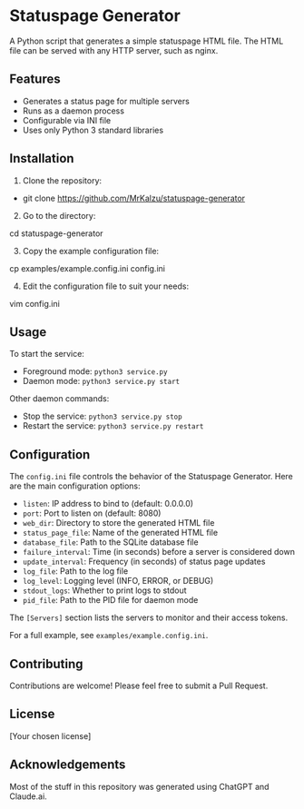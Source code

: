 # Statuspage Generator

A Python script that generates a simple statuspage HTML file. The HTML file can be served with any HTTP server, such as nginx.

## Features

- Generates a status page for multiple servers
- Runs as a daemon process
- Configurable via INI file
- Uses only Python 3 standard libraries

## Installation

1. Clone the repository:

 - git clone https://github.com/MrKalzu/statuspage-generator

2. Go to the directory:

cd statuspage-generator

3. Copy the example configuration file:

cp examples/example.config.ini config.ini

4. Edit the configuration file to suit your needs:

vim config.ini

## Usage

To start the service:

- Foreground mode: `python3 service.py`
- Daemon mode: `python3 service.py start`

Other daemon commands:
- Stop the service: `python3 service.py stop`
- Restart the service: `python3 service.py restart`

## Configuration

The `config.ini` file controls the behavior of the Statuspage Generator. Here are the main configuration options:

- `listen`: IP address to bind to (default: 0.0.0.0)
- `port`: Port to listen on (default: 8080)
- `web_dir`: Directory to store the generated HTML file
- `status_page_file`: Name of the generated HTML file
- `database_file`: Path to the SQLite database file
- `failure_interval`: Time (in seconds) before a server is considered down
- `update_interval`: Frequency (in seconds) of status page updates
- `log_file`: Path to the log file
- `log_level`: Logging level (INFO, ERROR, or DEBUG)
- `stdout_logs`: Whether to print logs to stdout
- `pid_file`: Path to the PID file for daemon mode

The `[Servers]` section lists the servers to monitor and their access tokens.

For a full example, see `examples/example.config.ini`.

## Contributing

Contributions are welcome! Please feel free to submit a Pull Request.

## License

[Your chosen license]

## Acknowledgements

Most of the stuff in this repository was generated using ChatGPT and Claude.ai.
